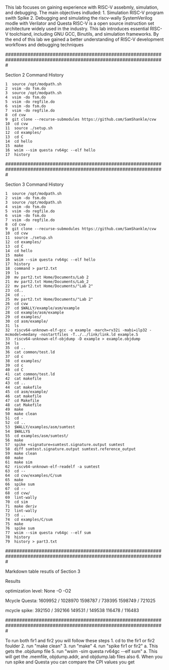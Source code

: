 This lab focuses on gaining experience with RISC-V assebmly, simulation, and debugging. The main objectives indluded:
    1.  Simulation RISC-V program swith Spike
    2.  Debugging and simulating the riscv-wally SystemVerilog modle with Verilator and Questa
RISC-V is a open source instruction set architecture widely used in the industry. This lab introduces essential RISC-V toolchiand, including GNU GCC, Binutils, and simulation frameworks. By the end of this lab we gained a better understanding of RISC-V development workflows and debugging techniques


#################################################################################################################

Section 2 Command History

    1  source /opt/modpath.sh
    2  vsim -do fsm.do
    3  source /opt/modpath.sh
    4  vsim -do fsm.do
    5  vsim -do regfile.do
    6  vsim -do fsm.do
    7  vsim -do regfile.do
    8  cd cvw
    9  git clone --recurse-submodules https://github.com/SamShankle/cvw
    10  cd cvw
    11  source ./setup.sh
    12  cd examples/
    13  cd C
    14  cd hello
    15  make
    16  wsim --sim questa rv64gc --elf hello
    17  history

#################################################################################################################

Section 3 Command History

    1  source /opt/modpath.sh
    2  vsim -do fsm.do
    3  source /opt/modpath.sh
    4  vsim -do fsm.do
    5  vsim -do regfile.do
    6  vsim -do fsm.do
    7  vsim -do regfile.do
    8  cd cvw
    9  git clone --recurse-submodules https://github.com/SamShankle/cvw
    10  cd cvw
    11  source ./setup.sh
    12  cd examples/
    13  cd C
    14  cd hello
    15  make
    16  wsim --sim questa rv64gc --elf hello
    17  history
    18  command > part2.txt
    19  ls
    20  mv part2.txt Home/Documents/Lab 2
    21  mv part2.txt Home/Documents/Lab_2
    22  mv part2.txt Home/Documents/"Lab 2"
    23  cd..
    24  cd ..
    25  mv part2.txt Home/Documents/"Lab 2"
    26  cd cvw
    27  cd $WALLY/example/asm/example
    28  cd example/asm/example
    29  cd examples/
    30  cd asm/example/
    31  ls
    32  riscv64-unknown-elf-gcc -o example -march=rv32i -mabi=ilp32 -mcmodel=medany -nostartfiles -T../../link/link.ld example.S
    33  riscv64-unknown-elf-objdump -D example > example.objdump
    34  ls
    35  cd ..
    36  cat common/test.ld
    37  cd c
    38  cd examples/
    39  cd c
    40  cd C
    41  cat common/test.ld
    42  cat makefile
    43  cd ..
    44  cat makefile
    45  cd asm/example/
    46  cat makefile
    47  cd Makefile
    48  cat Makefile
    49  make
    50  make clean
    51  cd -
    52  cd ..
    53  $WALLY/examples/asm/sumtest
    54  $WALLY$
    55  cd examples/asm/sumtest/
    56  make
    57  spike +signature=sumtest.signature.output sumtest
    58  diff sumtest.signature.output sumtest.reference_output 
    59  make clean 
    60  make
    61  make sim
    62  riscv64-unknown-elf-readelf -a sumtest
    63  cd --
    64  cd cvw/examples/C/sum
    65  make
    66  spike sum
    67  cd --
    68  cd cvw/
    69  lint-wally
    70  cd sim
    71  make deriv
    72  lint-wally
    73  cd ..
    74  cd examples/C/sum
    75  make
    76  spike sum
    77  wsim --sim questa rv64gc --elf sum
    78  history
    79  history > part3.txt

#################################################################################################################

Markdown table resutls of Section 3

Results

optimization level: 
None
-O
-O2

Mcycle Questa:
1609952 / 1028970
1598787 / 739395
1598749 / 721025

mcycle spike:
392150 / 392166
149531 / 149538
116478 / 116483

#################################################################################################################

To run both fir1 and fir2 you will follow these steps
    1. cd to the fir1 or fir2 foulder 
    2. run "make clean"
    3. run "make"
    4. run "spike fir1 or fir2"
        a. This gets the .objdump file 
    5. run "wsim -sim questa rv64gc --elf sum"
        a. This will get the .memfile, objdump.addr, and objdump.lab files also
    6. When you run spike and Questa you can compare the CPI values you get
